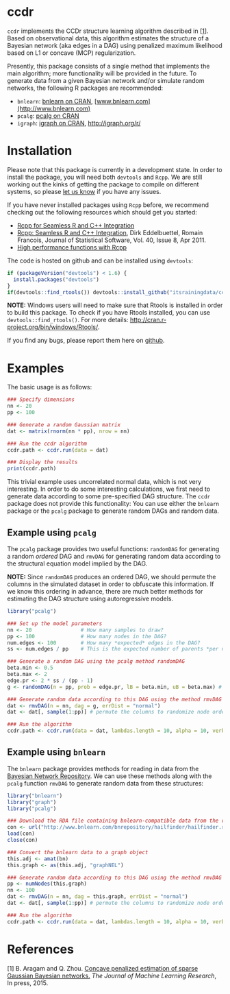 <!-- README.md is generated from README.Rmd. Please edit that file -->
ccdr
====

`ccdr` implements the CCDr structure learning algorithm described in \[[1](#references)\]. Based on observational data, this algorithm estimates the structure of a Bayesian network (aka edges in a DAG) using penalized maximum likelihood based on L1 or concave (MCP) regularization.

Presently, this package consists of a single method that implements the main algorithm; more functionality will be provided in the future. To generate data from a given Bayesian network and/or simulate random networks, the following R packages are recommended:

-   `bnlearn`: [bnlearn on CRAN](http://cran.r-project.org/web/packages/bnlearn/index.html), [www.bnlearn.com](http://www.bnlearn.com)
-   `pcalg`: [pcalg on CRAN](http://cran.r-project.org/web/packages/pcalg/index.html)
-   `igraph`: [igraph on CRAN](http://cran.r-project.org/web/packages/igraph/index.html), [<http://igraph.org/r/>](http://igraph.org/r/)

Installation
============

Please note that this package is currently in a development state. In order to install the package, you will need both `devtools` and `Rcpp`. We are still working out the kinks of getting the package to compile on different systems, so please [let us know](https://github.com/itsrainingdata/ccdr/issues) if you have any issues.

If you have never installed packages using `Rcpp` before, we recommend checking out the following resources which should get you started:

-   [Rcpp for Seamless R and C++ Integration](http://www.rcpp.org)
-   [Rcpp: Seamless R and C++ Integration](http://www.jstatsoft.org/v40/i08/), Dirk Eddelbuettel, Romain Francois, Journal of Statistical Software, Vol. 40, Issue 8, Apr 2011.
-   [High performance functions with Rcpp](http://adv-r.had.co.nz/Rcpp.html)

The code is hosted on github and can be installed using `devtools`:

``` r
if (packageVersion("devtools") < 1.6) {
  install.packages("devtools")
}
if(devtools::find_rtools()) devtools::install_github("itsrainingdata/ccdr")
```

**NOTE:** Windows users will need to make sure that Rtools is installed in order to build this package. To check if you have Rtools installed, you can use `devtools::find_rtools()`. For more details: [<http://cran.r-project.org/bin/windows/Rtools/>](http://cran.r-project.org/bin/windows/Rtools/).

If you find any bugs, please report them here on [github](https://github.com/itsrainingdata/ccdr/issues).

Examples
========

The basic usage is as follows:

``` r
### Specify dimensions
nn <- 20
pp <- 100

### Generate a random Gaussian matrix
dat <- matrix(rnorm(nn * pp), nrow = nn)

### Run the ccdr algorithm
ccdr.path <- ccdr.run(data = dat)

### Display the results
print(ccdr.path)
```

This trivial example uses uncorrelated normal data, which is not very interesting. In order to do some interesting calculations, we first need to generate data according to some pre-specified DAG structure. The `ccdr` package does not provide this functionality: You can use either the `bnlearn` package or the `pcalg` package to generate random DAGs and random data.

Example using `pcalg`
---------------------

The `pcalg` package provides two useful functions: `randomDAG` for generating a random *ordered* DAG and `rmvDAG` for generating random data according to the structural equation model implied by the DAG.

**NOTE:** Since `randomDAG` produces an ordered DAG, we should permute the columns in the simulated dataset in order to obfuscate this information. If we know this ordering in advance, there are much better methods for estimating the DAG structure using autoregressive models.

``` r
library("pcalg")

### Set up the model parameters
nn <- 20                # How many samples to draw?
pp <- 100               # How many nodes in the DAG?
num.edges <- 100        # How many *expected* edges in the DAG?
ss <- num.edges / pp    # This is the expected number of parents *per node*

### Generate a random DAG using the pcalg method randomDAG
beta.min <- 0.5
beta.max <- 2
edge.pr <- 2 * ss / (pp - 1)
g <- randomDAG(n = pp, prob = edge.pr, lB = beta.min, uB = beta.max) # Note that the edge weights are selected at random here!

### Generate random data according to this DAG using the method rmvDAG
dat <- rmvDAG(n = nn, dag = g, errDist = "normal")
dat <- dat[, sample(1:pp)] # permute the columns to randomize node ordering

### Run the algorithm
ccdr.path <- ccdr.run(data = dat, lambdas.length = 10, alpha = 10, verbose = FALSE)
```

Example using `bnlearn`
-----------------------

The `bnlearn` package provides methods for reading in data from the [Bayesian Network Repository](http://www.bnlearn.com/bnrepository/). We can use these methods along with the `pcalg` function `rmvDAG` to generate random data from these structures:

``` r
library("bnlearn")
library("graph")
library("pcalg")

### Download the RDA file containing bnlearn-compatible data from the repository
con <- url("http://www.bnlearn.com/bnrepository/hailfinder/hailfinder.rda")
load(con)
close(con)

### Convert the bnlearn data to a graph object
this.adj <- amat(bn)
this.graph <- as(this.adj, "graphNEL")

### Generate random data according to this DAG using the method rmvDAG
pp <- numNodes(this.graph)
nn <- 100
dat <- rmvDAG(n = nn, dag = this.graph, errDist = "normal")
dat <- dat[, sample(1:pp)] # permute the columns to randomize node ordering

### Run the algorithm
ccdr.path <- ccdr.run(data = dat, lambdas.length = 10, alpha = 10, verbose = FALSE)
```

References
==========

\[1\] B. Aragam and Q. Zhou. [Concave penalized estimation of sparse Gaussian Bayesian networks.](http://arxiv.org/abs/1401.0852) *The Journal of Machine Learning Research*, In press, 2015.
